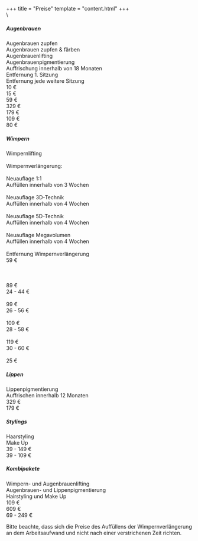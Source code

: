 +++
title = "Preise"
template = "content.html"
+++
\
\
<div class="bg-price1 w-full">
    <h5 class="p-5 font-bold text-white">Augenbrauen</h5>
    <div class="grid grid-cols-2 gap-4 p-5 text-white">
        <div>
            Augenbrauen zupfen<br/>
            Augenbrauen zupfen & färben<br/>
            Augenbrauenlifting<br/>
            Augenbrauenpigmentierung<br/>
            Auffrischung innerhalb von 18 Monaten<br/>
            Entfernung 1. Sitzung<br/>
            Entfernung jede weitere Sitzung<br/>
        </div>
        <div class="text-end">
            10 €<br/>
            15 €<br/>
            59 €<br/>
            329 €<br/>
            179 €<br/>
            109 €<br/>
            80 €</div>
    </div>
</div>
<div class="bg-price2 w-full mt-5">
    <h5 class="p-5 font-bold text-white">Wimpern</h5>
    <div class="grid grid-cols-2 gap-4 p-5 text-white">
        <div>
            Wimpernlifting<br/>
            <br/>
            Wimpernverlängerung:<br/>
            <br/>
            Neuauflage 1:1<br/>                                                                                                                            
            Auffüllen innerhalb von 3 Wochen<br/>
            <br/>
            Neuauflage 3D-Technik<br/>                                                                                                              
            Auffüllen innerhalb von 4 Wochen<br/>
            <br/>
            Neuauflage 5D-Technik<br/>                                                                                                            
            Auffüllen innerhalb von 4 Wochen<br/>
            <br/>
            Neuauflage Megavolumen<br/>                                                                                                          
            Auffüllen innerhalb von 4 Wochen<br/>
            <br/>
            Entfernung Wimpernverlängerung                                                                                             
        </div>
        <div class="text-end">
            59 €<br/>
            <br/><br/><br/>
            89 €<br/>
            24 - 44 €<br/>
            <br/>
            99 €<br/>
            26 - 56 €<br/>
            <br/>
            109 €<br/>
            28 - 58 €<br/>
            <br/>
            119 €<br/>
            30 - 60 €<br/>
            <br/>
            25 €
        </div>
    </div>
</div>
<div class="bg-price3 w-full mt-5">
    <h5 class="p-5 font-bold text-white">Lippen</h5>
    <div class="grid grid-cols-2 gap-4 p-5 text-white">
        <div>
            Lippenpigmentierung<br/>
            Auffrischen innerhalb 12 Monaten                                                                                           
        </div>
        <div class="text-end">
            329 €<br/>
            179 €
        </div>
    </div>
</div>
<div class="bg-price4 w-full mt-5">
    <h5 class="p-5 font-bold text-white">Stylings</h5>
    <div class="grid grid-cols-2 gap-4 p-5 text-white">
        <div>
            Haarstyling<br/>
            Make Up                                                                                          
        </div>
        <div class="text-end">
            39 - 149 €<br/>
            39 - 109 €
        </div>
    </div>
</div>
<div class="bg-price5 w-full mt-5">
    <h5 class="p-5 font-bold text-white">Kombipakete</h5>
    <div class="grid grid-cols-2 gap-4 p-5 text-white">
        <div>
            Wimpern- und Augenbrauenlifting<br/>
            Augenbrauen- und Lippenpigmentierung<br/>
            Hairstyling und Make Up                                                                                           
        </div>
        <div class="text-end">
            109 €<br/>
            609 €<br/>
            69 - 249 €
        </div>
    </div>
</div>
<p>Bitte beachte, dass sich die Preise des Auffüllens der Wimpernverlängerung  an dem Arbeitsaufwand und nicht nach einer verstrichenen Zeit richten.</p>
